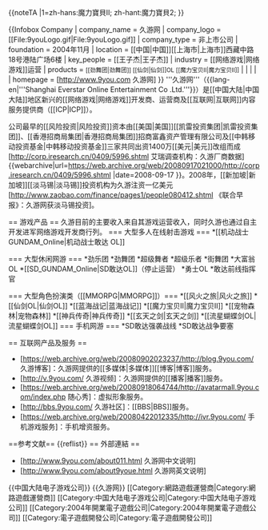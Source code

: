 {{noteTA
|1=zh-hans:魔力寶貝II; zh-hant:魔力寶貝2;
}}

{{Infobox Company 
| company_name = 久游网
| company_logo = [[File:9youLogo.gif|File:9youLogo.gif]]
| company_type = 非上市公司
| foundation = 2004年11月
| location = [[中国|中国]][[上海市|上海市]]西藏中路18号港陆广场6楼
| key_people = [[王子杰|王子杰]]
| industry = [[网络游戏|网络游戏]]运营
| products = <small>[[劲舞团|劲舞团]] [[仙剑|仙剑]]OL [[魔力宝贝II|魔力宝贝II]]</small> 
| <!-- revenue = $188.9 million -->
| <!-- operating_income = -->
| <!-- net_income = -->
| <!-- num_employees = -->
| homepage = [http://www.9you.com 久游网]
}}
'''久游网'''（{{lang-en|'''Shanghai Everstar Online Entertainment Co .Ltd.'''}}）是[[中国大陆|中国大陆]]地区新兴的[[网络游戏|网络游戏]]开发商、运营商及[[互联网|互联网]]内容服务提供商（[[ICP|ICP]]）。

公司最早的[[风险投资|风险投资]]资本由[[美国|美国]][[凯雷投资集团|凯雷投资集团]]、[[香港招商局集团|香港招商局集团]]招商富鑫资产管理有限公司及[[中韩移动投资基金|中韩移动投资基金]]三家共同出资1400万[[美元|美元]]改组而成<ref>[http://corp.iresearch.cn/0409/5996.shtml 艾瑞调查机构：久游厂商数据] {{webarchive|url=https://web.archive.org/web/20080917021000/http://corp.iresearch.cn/0409/5996.shtml |date=2008-09-17 }}</ref>。2008年，[[新加坡|新加坡]][[淡马锡|淡马锡]]投资机构为久游注资一亿美元<ref>[http://www.zaobao.com/finance/pages1/people080412.shtml 《联合早报》：久游网获淡马锡投资]</ref>。

== 游戏产品 ==
久游目前的主要收入来自其游戏运营收入，同时久游也通过自主开发进军网络游戏开发商行列。
=== 大型多人在线射击游戏 ===
*[[机动战士GUNDAM_Online|机动战士敢达 OL]]

=== 大型休闲网游 ===
*劲乐团
*劲舞团
*超级舞者
*超级乐者
*街舞团
*大富翁OL
*[[SD_GUNDAM_Online|SD敢达OL]]（停止运营）
*勇士OL
*敢达前线指挥官

=== 大型角色扮演类（[[MMORPG|MMORPG]]）===
*[[风火之旅|风火之旅]]
*[[仙剑OL|仙剑OL]]
*[[蓝海战记|蓝海战记]]
*[[魔力宝贝II|魔力宝贝II]]
*[[宠物森林|宠物森林]]
*[[神兵传奇|神兵传奇]]
*[[玄天之剑|玄天之剑]]
*[[流星蝴蝶剑OL|流星蝴蝶剑OL]]
=== 手机网游 ===
*SD敢达强袭战线
*SD敢达战争要塞

== 互联网产品及服务 ==
* [https://web.archive.org/web/20080902023237/http://blog.9you.com/ 久游博客]：久游网提供的[[多媒体|多媒体]][[博客|博客]]服务。
* [http://v.9you.com/ 久游视频]：久游网提供的[[播客|播客]]服务。
* [https://web.archive.org/web/20080918064744/http://avatarmall.9you.com/index.php 随心秀]：虚拟形象服务。
* [http://bbs.9you.com/ 久游社区]：[[BBS|BBS]]服务。
* [https://web.archive.org/web/20080422012335/http://ivr.9you.com/ 手机游戏服务]：手机增资服务。

==参考文献==
{{reflist}}
== 外部連結 ==
* [http://www.9you.com/about011.html 久游网中文说明]
* [http://www.9you.com/about9youe.html 久游网英文说明]

{{中国大陆电子游戏公司}}
{{久游网}}
[[Category:網路遊戲運營商|Category:網路遊戲運營商]]
[[Category:中国大陆电子游戏公司|Category:中国大陆电子游戏公司]]
[[Category:2004年開業電子遊戲公司|Category:2004年開業電子遊戲公司]]
[[Category:電子遊戲開發公司|Category:電子遊戲開發公司]]